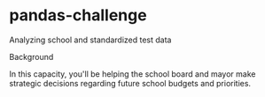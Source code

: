 # pandas-challenge
Analyzing school and standardized test data

Background

In this capacity, you'll be helping the school board and mayor make strategic decisions regarding future school budgets and priorities.
